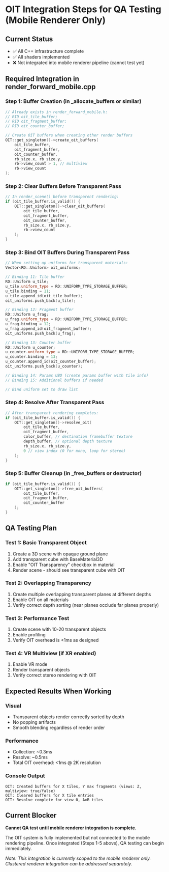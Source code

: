 # OIT Integration Steps for QA Testing (Mobile Renderer Only)

## Current Status
- ✅ All C++ infrastructure complete
- ✅ All shaders implemented
- ❌ Not integrated into mobile renderer pipeline (cannot test yet)

## Required Integration in render_forward_mobile.cpp

### Step 1: Buffer Creation (in _allocate_buffers or similar)
```cpp
// Already exists in render_forward_mobile.h:
// RID oit_tile_buffer;
// RID oit_fragment_buffer;
// RID oit_counter_buffer;

// Create OIT buffers when creating other render buffers
OIT::get_singleton()->create_oit_buffers(
    oit_tile_buffer,
    oit_fragment_buffer,
    oit_counter_buffer,
    rb_size.x, rb_size.y,
    rb->view_count > 1, // multiview
    rb->view_count
);
```

### Step 2: Clear Buffers Before Transparent Pass
```cpp
// In render_scene() before transparent rendering:
if (oit_tile_buffer.is_valid()) {
    OIT::get_singleton()->clear_oit_buffers(
        oit_tile_buffer,
        oit_fragment_buffer,
        oit_counter_buffer,
        rb_size.x, rb_size.y,
        rb->view_count
    );
}
```

### Step 3: Bind OIT Buffers During Transparent Pass
```cpp
// When setting up uniforms for transparent materials:
Vector<RD::Uniform> oit_uniforms;

// Binding 11: Tile buffer
RD::Uniform u_tile;
u_tile.uniform_type = RD::UNIFORM_TYPE_STORAGE_BUFFER;
u_tile.binding = 11;
u_tile.append_id(oit_tile_buffer);
oit_uniforms.push_back(u_tile);

// Binding 12: Fragment buffer
RD::Uniform u_frag;
u_frag.uniform_type = RD::UNIFORM_TYPE_STORAGE_BUFFER;
u_frag.binding = 12;
u_frag.append_id(oit_fragment_buffer);
oit_uniforms.push_back(u_frag);

// Binding 13: Counter buffer
RD::Uniform u_counter;
u_counter.uniform_type = RD::UNIFORM_TYPE_STORAGE_BUFFER;
u_counter.binding = 13;
u_counter.append_id(oit_counter_buffer);
oit_uniforms.push_back(u_counter);

// Binding 14: Params UBO (create params buffer with tile info)
// Binding 15: Additional buffers if needed

// Bind uniform set to draw list
```

### Step 4: Resolve After Transparent Pass
```cpp
// After transparent rendering completes:
if (oit_tile_buffer.is_valid()) {
    OIT::get_singleton()->resolve_oit(
        oit_tile_buffer,
        oit_fragment_buffer,
        color_buffer, // destination framebuffer texture
        depth_buffer, // optional depth texture
        rb_size.x, rb_size.y,
        0 // view index (0 for mono, loop for stereo)
    );
}
```

### Step 5: Buffer Cleanup (in _free_buffers or destructor)
```cpp
if (oit_tile_buffer.is_valid()) {
    OIT::get_singleton()->free_oit_buffers(
        oit_tile_buffer,
        oit_fragment_buffer,
        oit_counter_buffer
    );
}
```

## QA Testing Plan

### Test 1: Basic Transparent Object
1. Create a 3D scene with opaque ground plane
2. Add transparent cube with BaseMaterial3D
3. Enable "OIT Transparency" checkbox in material
4. Render scene - should see transparent cube with OIT

### Test 2: Overlapping Transparency
1. Create multiple overlapping transparent planes at different depths
2. Enable OIT on all materials
3. Verify correct depth sorting (near planes occlude far planes properly)

### Test 3: Performance Test
1. Create scene with 10-20 transparent objects
2. Enable profiling
3. Verify OIT overhead is <1ms as designed

### Test 4: VR Multiview (if XR enabled)
1. Enable VR mode
2. Render transparent objects
3. Verify correct stereo rendering with OIT

## Expected Results When Working

### Visual
- Transparent objects render correctly sorted by depth
- No popping artifacts
- Smooth blending regardless of render order

### Performance
- Collection: ~0.3ms
- Resolve: ~0.5ms
- Total OIT overhead: <1ms @ 2K resolution

### Console Output
```
OIT: Created buffers for X tiles, Y max fragments (views: Z, multiview: true/false)
OIT: Cleared buffers for X tile entries
OIT: Resolve complete for view 0, AxB tiles
```

## Current Blocker

**Cannot QA test until mobile renderer integration is complete.**

The OIT system is fully implemented but not connected to the mobile rendering pipeline.
Once integrated (Steps 1-5 above), QA testing can begin immediately.

*Note: This integration is currently scoped to the mobile renderer only. Clustered renderer integration can be addressed separately.*
